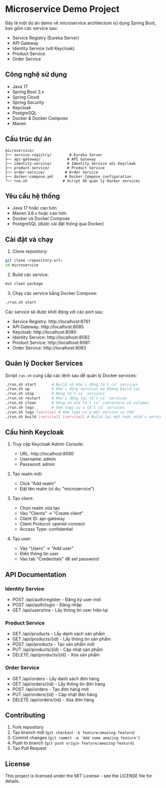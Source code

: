 # Microservice Demo Project

Đây là một dự án demo về microservice architecture sử dụng Spring Boot, bao gồm các service sau:

- Service Registry (Eureka Server)
- API Gateway
- Identity Service (với Keycloak)
- Product Service
- Order Service

## Công nghệ sử dụng

- Java 17
- Spring Boot 3.x
- Spring Cloud
- Spring Security
- Keycloak
- PostgreSQL
- Docker & Docker Compose
- Maven

## Cấu trúc dự án

```
microservice/
├── service-registry/        # Eureka Server
├── api-gateway/            # API Gateway
├── identity-service/       # Identity Service với Keycloak
├── product-service/        # Product Service
├── order-service/         # Order Service
├── docker-compose.yml     # Docker Compose configuration
└── run.sh                # Script để quản lý Docker services
```

## Yêu cầu hệ thống

- Java 17 hoặc cao hơn
- Maven 3.6.x hoặc cao hơn
- Docker và Docker Compose
- PostgreSQL (được cài đặt thông qua Docker)

## Cài đặt và chạy

1. Clone repository:

```bash
git clone <repository-url>
cd microservice
```

2. Build các service:

```bash
mvn clean package
```

3. Chạy các service bằng Docker Compose:

```bash
./run.sh start
```

Các service sẽ được khởi động với các port sau:

- Service Registry: http://localhost:8761
- API Gateway: http://localhost:8085
- Keycloak: http://localhost:8080
- Identity Service: http://localhost:8082
- Product Service: http://localhost:8081
- Order Service: http://localhost:8083

## Quản lý Docker Services

Script `run.sh` cung cấp các lệnh sau để quản lý Docker services:

```bash
./run.sh start       # Build và khởi động tất cả services
./run.sh up          # Khởi động services mà không build lại
./run.sh stop        # Dừng tất cả services
./run.sh restart     # Khởi động lại tất cả services
./run.sh clean       # Dừng và xóa tất cả containers và volumes
./run.sh logs        # Xem logs của tất cả services
./run.sh logs [service] # Xem logs của một service cụ thể
./run.sh build [service1] [service2] # Build lại một hoặc nhiều service
```

## Cấu hình Keycloak

1. Truy cập Keycloak Admin Console:

   - URL: http://localhost:8080
   - Username: admin
   - Password: admin

2. Tạo realm mới:

   - Click "Add realm"
   - Đặt tên realm (ví dụ: "microservice")

3. Tạo client:

   - Chọn realm vừa tạo
   - Vào "Clients" -> "Create client"
   - Client ID: api-gateway
   - Client Protocol: openid-connect
   - Access Type: confidential

4. Tạo user:
   - Vào "Users" -> "Add user"
   - Điền thông tin user
   - Vào tab "Credentials" để set password

## API Documentation

### Identity Service

- POST /api/auth/register - Đăng ký user mới
- POST /api/auth/login - Đăng nhập
- GET /api/users/me - Lấy thông tin user hiện tại

### Product Service

- GET /api/products - Lấy danh sách sản phẩm
- GET /api/products/{id} - Lấy thông tin sản phẩm
- POST /api/products - Tạo sản phẩm mới
- PUT /api/products/{id} - Cập nhật sản phẩm
- DELETE /api/products/{id} - Xóa sản phẩm

### Order Service

- GET /api/orders - Lấy danh sách đơn hàng
- GET /api/orders/{id} - Lấy thông tin đơn hàng
- POST /api/orders - Tạo đơn hàng mới
- PUT /api/orders/{id} - Cập nhật đơn hàng
- DELETE /api/orders/{id} - Xóa đơn hàng

## Contributing

1. Fork repository
2. Tạo branch mới (`git checkout -b feature/amazing-feature`)
3. Commit changes (`git commit -m 'Add some amazing feature'`)
4. Push to branch (`git push origin feature/amazing-feature`)
5. Tạo Pull Request

## License

This project is licensed under the MIT License - see the LICENSE file for details.
